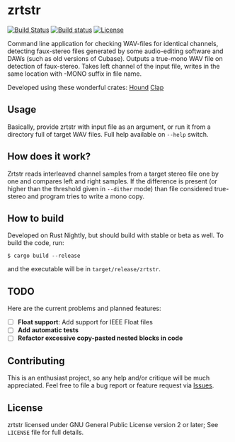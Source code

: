 # zrtstr

[![Build Status](https://travis-ci.org/indiscipline/zrtstr.svg?branch=master)](https://travis-ci.org/indiscipline/zrtstr)
[![Build status](https://ci.appveyor.com/api/projects/status/p8vtahwpin2rvil9?svg=true)](https://ci.appveyor.com/project/indiscipline/zrtstr)
[![License](https://img.shields.io/badge/license-GPLv2-blue.svg)](https://github.com/Indiscipline/zrtstr/blob/master/LICENSE)

Command line application for checking WAV-files for identical channels, detecting faux-stereo files generated by some audio-editing software and DAWs (such as old versions of Cubase). Outputs a true-mono WAV file on detection of faux-stereo. Takes left channel of the input file, writes in the same location with -MONO suffix in file name.

Developed using these wonderful crates:
[Hound](https://github.com/ruuda/hound) 
[Clap](https://github.com/kbknapp/clap-rs)

## Usage
Basically, provide zrtstr with input file as an argument, or run it from a directory full of target WAV files.
Full help available on `--help` switch.

## How does it work?
Zrtstr reads interleaved channel samples from a target stereo file one by one and compares left and right samples. If the difference is present (or higher than the threshold given in `--dither` mode) than file considered true-stereo and program tries to write a mono copy.

## How to build
Developed on Rust Nightly, but should build with stable or beta as well.
To build the code, run:

```
$ cargo build --release
```

and the executable will be in `target/release/zrtstr`.

## TODO
Here are the current problems and planned features:
- [ ] **Float support**: Add support for IEEE Float files
- [ ] **Add automatic tests**
- [ ] **Refactor excessive copy-pasted nested blocks in code**

## Contributing ##
This is an enthusiast project, so any help and/or critique will be much appreciated.
Feel free to file a bug report or feature request via [Issues](https://github.com/Indiscipline/zrtstr/issues).

## License ##
zrtstr licensed under GNU General Public License version 2 or later;
See `LICENSE` file for full details.
